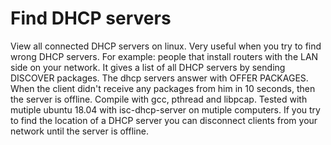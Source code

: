 # Find DHCP servers
View all connected DHCP servers on linux. Very useful when you try to find wrong DHCP servers.
For example: people that install routers with the LAN side on your network.
It gives a list of all DHCP servers by sending DISCOVER packages. The dhcp servers answer with OFFER PACKAGES.
When the client didn't receive any packages from him in 10 seconds, then the server is offline.
Compile with gcc, pthread and libpcap. Tested with mutiple ubuntu 18.04 with isc-dhcp-server on mutiple computers.
If you try to find the location of a DHCP server you can disconnect clients from your network until the server is offline.
